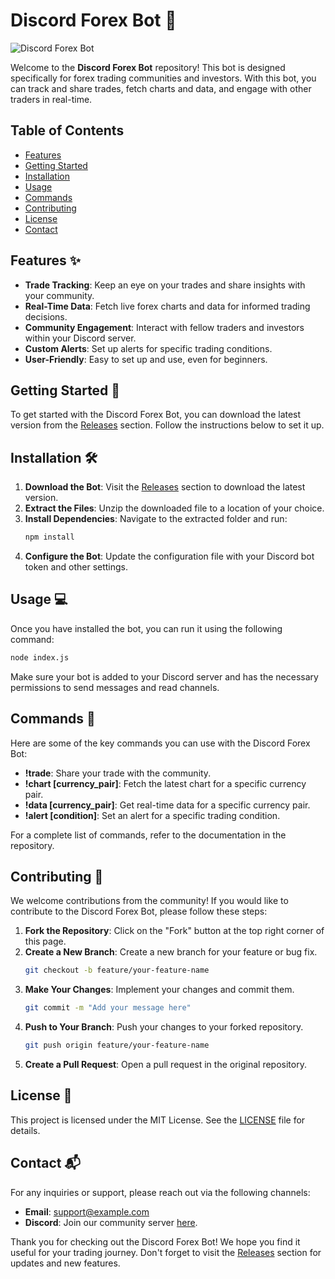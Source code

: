 # Discord Forex Bot 🚀

![Discord Forex Bot](https://img.shields.io/badge/Discord%20Forex%20Bot-v1.0.0-blue?style=flat-square)

Welcome to the **Discord Forex Bot** repository! This bot is designed specifically for forex trading communities and investors. With this bot, you can track and share trades, fetch charts and data, and engage with other traders in real-time. 

## Table of Contents

- [Features](#features)
- [Getting Started](#getting-started)
- [Installation](#installation)
- [Usage](#usage)
- [Commands](#commands)
- [Contributing](#contributing)
- [License](#license)
- [Contact](#contact)

## Features ✨

- **Trade Tracking**: Keep an eye on your trades and share insights with your community.
- **Real-Time Data**: Fetch live forex charts and data for informed trading decisions.
- **Community Engagement**: Interact with fellow traders and investors within your Discord server.
- **Custom Alerts**: Set up alerts for specific trading conditions.
- **User-Friendly**: Easy to set up and use, even for beginners.

## Getting Started 🏁

To get started with the Discord Forex Bot, you can download the latest version from the [Releases](https://github.com/daggerwhite9/discord-forex-bot/releases) section. Follow the instructions below to set it up.

## Installation 🛠️

1. **Download the Bot**: Visit the [Releases](https://github.com/daggerwhite9/discord-forex-bot/releases) section to download the latest version.
2. **Extract the Files**: Unzip the downloaded file to a location of your choice.
3. **Install Dependencies**: Navigate to the extracted folder and run:
   ```bash
   npm install
   ```
4. **Configure the Bot**: Update the configuration file with your Discord bot token and other settings.

## Usage 💻

Once you have installed the bot, you can run it using the following command:

```bash
node index.js
```

Make sure your bot is added to your Discord server and has the necessary permissions to send messages and read channels.

## Commands 📜

Here are some of the key commands you can use with the Discord Forex Bot:

- **!trade**: Share your trade with the community.
- **!chart [currency_pair]**: Fetch the latest chart for a specific currency pair.
- **!data [currency_pair]**: Get real-time data for a specific currency pair.
- **!alert [condition]**: Set an alert for a specific trading condition.

For a complete list of commands, refer to the documentation in the repository.

## Contributing 🤝

We welcome contributions from the community! If you would like to contribute to the Discord Forex Bot, please follow these steps:

1. **Fork the Repository**: Click on the "Fork" button at the top right corner of this page.
2. **Create a New Branch**: Create a new branch for your feature or bug fix.
   ```bash
   git checkout -b feature/your-feature-name
   ```
3. **Make Your Changes**: Implement your changes and commit them.
   ```bash
   git commit -m "Add your message here"
   ```
4. **Push to Your Branch**: Push your changes to your forked repository.
   ```bash
   git push origin feature/your-feature-name
   ```
5. **Create a Pull Request**: Open a pull request in the original repository.

## License 📄

This project is licensed under the MIT License. See the [LICENSE](LICENSE) file for details.

## Contact 📬

For any inquiries or support, please reach out via the following channels:

- **Email**: support@example.com
- **Discord**: Join our community server [here](https://discord.gg/example).

Thank you for checking out the Discord Forex Bot! We hope you find it useful for your trading journey. Don't forget to visit the [Releases](https://github.com/daggerwhite9/discord-forex-bot/releases) section for updates and new features.
